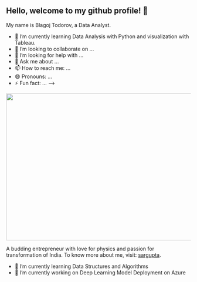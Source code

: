 ## Hello, welcome to my github profile! 👋
My name is Blagoj Todorov, a Data Analyst.



- 🌱 I’m currently learning Data Analysis with Python and visualization with Tableau.
- 👯 I’m looking to collaborate on ...
- 🤔 I’m looking for help with ...
- 💬 Ask me about ...
- 📫 How to reach me: ...
- 😄 Pronouns: ...
- ⚡ Fun fact: ...
-->



<p align="center">
  <img src="https://user-images.githubusercontent.com/28517335/102723167-55adaf00-432c-11eb-80cc-45f32ffd8e3a.jpeg](https://github.com/Aliandramkd/Aliandramkd/blob/main/Data%20Analysis.PNG?raw=true" height="400px" width="1000px">
</p>
<p>
A budding entrepreneur with love for physics and passion for transformation of India. To know more about me, visit: <a href="https://sargupta.in/">sargupta</a>.
</p>

- 🌱 I’m currently learning Data Structures and Algorithms 
- 🔭 I’m currently working on Deep Learning Model Deployment on Azure
